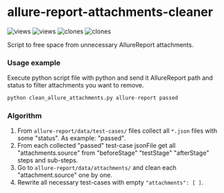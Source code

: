 # allure-report-attachments-cleaner
![views](https://raw.githubusercontent.com/aleksandr-kotlyar/allure-report-attachments-cleaner/traffic-2021/traffic-allure-report-attachments-cleaner/views.svg)
![views](https://raw.githubusercontent.com/aleksandr-kotlyar/allure-report-attachments-cleaner/traffic-2021/traffic-allure-report-attachments-cleaner/views_per_week.svg)
![clones](https://raw.githubusercontent.com/aleksandr-kotlyar/allure-report-attachments-cleaner/traffic-2021/traffic-allure-report-attachments-cleaner/clones.svg)
![clones](https://raw.githubusercontent.com/aleksandr-kotlyar/allure-report-attachments-cleaner/traffic-2021/traffic-allure-report-attachments-cleaner/clones_per_week.svg)

Script to free space from unnecessary AllureReport attachments.

### Usage example
Execute python script file with python and send it AllureReport path and status to filter attachments you want to remove.
```python
python clean_allure_attachments.py allure-report passed
```

### Algorithm
1. From `allure-report/data/test-cases/` files collect all `*.json` files with some "status". As example: "passed".
2. From each collected "passed" test-case jsonFile get all "attachments.source" from "beforeStage" "testStage" "afterStage" steps and sub-steps.
3. Go to `allure-report/data/attachments/` and clean each "attachment.source" one by one.
4. Rewrite all necessary test-cases with empty `"attachments": [ ]`.
